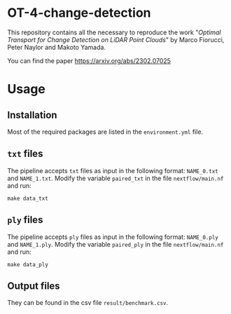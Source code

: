 # OT-4-change-detection

This repository contains all the necessary to reproduce the work "*Optimal Transport for Change Detection on LiDAR Point Clouds*" by Marco Fiorucci, Peter Naylor and Makoto Yamada. 

You can find the paper https://arxiv.org/abs/2302.07025

# Usage

## Installation
Most of the required packages are listed in the `environment.yml` file.

## `txt` files

The pipeline accepts `txt` files as input in the following format: `NAME_0.txt` and `NAME_1.txt`.
Modify the variable `paired_txt` in the file `nextflow/main.nf` and run:

``` make data_txt ```

## `ply` files

The pipeline accepts `ply` files as input in the following format: `NAME_0.ply` and `NAME_1.ply`.
Modify the variable `paired_ply` in the file `nextflow/main.nf` and run:

``` make data_ply ```

## Output files

They can be found in the csv file `result/benchmark.csv`.

